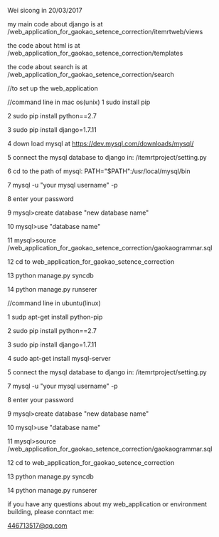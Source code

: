

Wei sicong  in 20/03/2017

my main code about django is at /web_application_for_gaokao_setence_correction/itemrtweb/views

the code about html is at /web_application_for_gaokao_setence_correction/templates

the code about search is at /web_application_for_gaokao_setence_correction/search

//to set up the web_application

//command line in mac os(unix)
1  sudo install pip

2  sudo pip install python==2.7

3  sudo pip install django=1.7.11

4  down load mysql at https://dev.mysql.com/downloads/mysql/

5  connect the mysql database to django in: /itemrtproject/setting.py

6  cd to the path of mysql: PATH="$PATH":/usr/local/mysql/bin

7  mysql -u "your mysql username" -p

8  enter your password

9  mysql>create database "new database name"

10 mysql>use "database name"

11 mysql>source /web_application_for_gaokao_setence_correction/gaokaogrammar.sql

12 cd to web_application_for_gaokao_setence_correction

13 python manage.py syncdb

14 python manage.py runserer





//command line in ubuntu(linux)

1  sudp apt-get install python-pip

2  sudo pip install python==2.7

3  sudo pip install django=1.7.11

4  sudo apt-get install mysql-server

5  connect the mysql database to django in: /itemrtproject/setting.py

7  mysql -u "your mysql username" -p

8  enter your password

9  mysql>create database "new database name"

10 mysql>use "database name"

11 mysql>source /web_application_for_gaokao_setence_correction/gaokaogrammar.sql

12 cd to web_application_for_gaokao_setence_correction

13 python manage.py syncdb

14 python manage.py runserer




if you have any questions about my web_application or environment building, please conntact me:

446713517@qq.com
